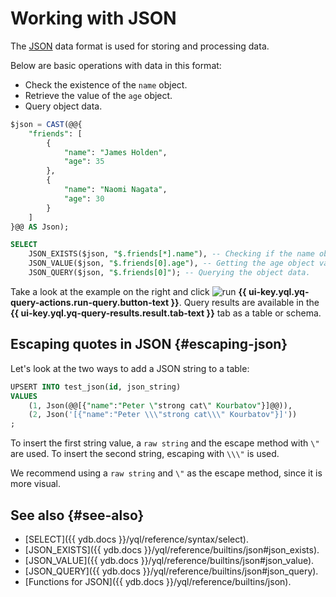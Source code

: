 # Working with JSON

The [JSON](https://en.wikipedia.org/wiki/JSON) data format is used for storing and processing data.

Below are basic operations with data in this format:

* Check the existence of the `name` object.
* Retrieve the value of the `age` object.
* Query object data.

```sql
$json = CAST(@@{
    "friends": [
        {
            "name": "James Holden",
            "age": 35
        },
        {
            "name": "Naomi Nagata",
            "age": 30
        }
    ]
}@@ AS Json);

SELECT
    JSON_EXISTS($json, "$.friends[*].name"), -- Checking if the name object exists,
    JSON_VALUE($json, "$.friends[0].age"), -- Getting the age object value
    JSON_QUERY($json, "$.friends[0]"); -- Querying the object data.
```

Take a look at the example on the right and click ![run](../../_assets/console-icons/play-fill.svg) **{{ ui-key.yql.yq-query-actions.run-query.button-text }}**.
Query results are available in the **{{ ui-key.yql.yq-query-results.result.tab-text }}** tab as a table or schema.

## Escaping quotes in JSON {#escaping-json}

Let's look at the two ways to add a JSON string to a table:

```sql
UPSERT INTO test_json(id, json_string)
VALUES
    (1, Json(@@[{"name":"Peter \"strong cat\" Kourbatov"}]@@)),
    (2, Json('[{"name":"Peter \\\"strong cat\\\" Kourbatov"}]'))
;
```

To insert the first string value, a `raw string` and the escape method with `\"` are used. To insert the second string, escaping with `\\\"` is used.

We recommend using a `raw string` and `\"` as the escape method, since it is more visual.

## See also {#see-also}

* [SELECT]({{ ydb.docs }}/yql/reference/syntax/select).
* [JSON_EXISTS]({{ ydb.docs }}/yql/reference/builtins/json#json_exists).
* [JSON_VALUE]({{ ydb.docs }}/yql/reference/builtins/json#json_value).
* [JSON_QUERY]({{ ydb.docs }}/yql/reference/builtins/json#json_query).
* [Functions for JSON]({{ ydb.docs }}/yql/reference/builtins/json).
